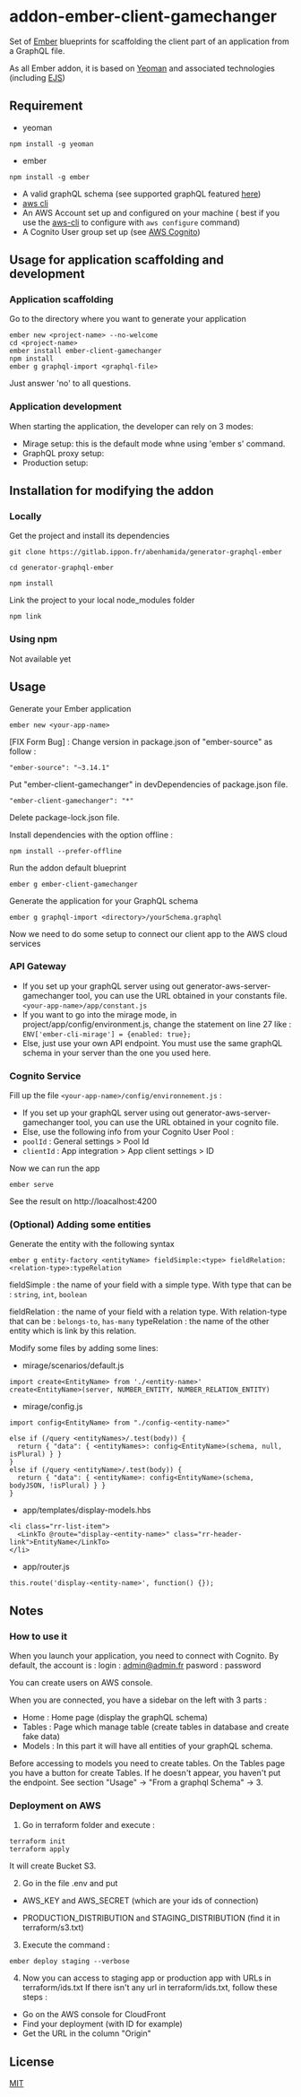 # addon-ember-client-gamechanger

Set of [Ember](https://emberjs.com/) blueprints for scaffolding the client part of an application from a GraphQL file. 

As all Ember addon, it is based on [Yeoman](https://yeoman.io/) and associated technologies (including [EJS](https://ejs.co/))

## Requirement

- yeoman 
```
npm install -g yeoman
```
- ember
```
npm install -g ember
```
- A valid graphQL schema (see supported graphQL featured [here](http://google.com))
- [aws cli](https://docs.aws.amazon.com/cli/latest/userguide/cli-chap-install.html)
- An AWS Account set up and configured on your machine ( best if you use the [aws-cli](https://docs.aws.amazon.com/cli/latest/userguide/cli-chap-install.html) to configure with `aws configure` command)
- A Cognito User group set up (see [AWS Cognito](https://docs.aws.amazon.com/cognito/latest/developerguide/cognito-user-pool-as-user-directory.html))

## Usage for application scaffolding and development
### Application scaffolding

Go to the directory where you want to generate your application
```
ember new <project-name> --no-welcome
cd <project-name>
ember install ember-client-gamechanger
npm install
ember g graphql-import <graphql-file>
```

Just answer 'no' to all questions. 

### Application development

When starting the application, the developer can rely on 3 modes:
* Mirage setup: this is the default mode whne using 'ember s' command. 
* GraphQL proxy setup: 
* Production setup:

## Installation for modifying the addon
### Locally
Get the project and install its dependencies
```
git clone https://gitlab.ippon.fr/abenhamida/generator-graphql-ember
```
```
cd generator-graphql-ember
```
```
npm install
```
Link the project to your local node_modules folder
```
npm link
```
### Using npm 
Not available yet

## Usage
Generate your Ember application
```
ember new <your-app-name>
```
[FIX Form Bug] : Change version in package.json of "ember-source" as follow :
```
"ember-source": "~3.14.1"
```

Put "ember-client-gamechanger" in devDependencies of package.json file.
```
"ember-client-gamechanger": "*"
```
Delete package-lock.json file.

Install dependencies with the option offline :
```
npm install --prefer-offline
```
Run the addon default blueprint
```
ember g ember-client-gamechanger
```
Generate the application for your GraphQL schema
```
ember g graphql-import <directory>/yourSchema.graphql
```
Now we need to do some setup to connect our client app to the AWS cloud services

### API Gateway
* If you set up your graphQL server using out generator-aws-server-gamechanger tool, you can use the URL obtained in your constants file.   
`<your-app-name>/app/constant.js`  
* If you want to go into the mirage mode, in project/app/config/environment.js, change the statement on line 27 like : 
`ENV['ember-cli-mirage'] = {enabled: true};`
* Else, just use your own API endpoint. You must use the same graphQL schema in your server than the one you used here.

### Cognito Service 
Fill up the file `<your-app-name>/config/environnement.js` : 

* If you set up your graphQL server using out generator-aws-server-gamechanger tool, you can use the URL obtained in your cognito file.   
* Else, use the following info from your Cognito User Pool :
* `poolId` : General settings > Pool Id
* `clientId` : App integration > App client settings > ID

Now we can run the app

```
ember serve
```

See the result on http://loacalhost:4200

### (Optional) Adding some entities

Generate the entity with the following syntax
```
ember g entity-factory <entityName> fieldSimple:<type> fieldRelation:<relation-type>:typeRelation
```

fieldSimple : the name of your field with a simple type.
With type that can be : `string`, `int`, `boolean`

fieldRelation : the name of your field with a relation type.
With relation-type that can be : `belongs-to`, `has-many`
typeRelation : the name of the other entity which is link by this relation.

Modify some files by adding some lines:  

- mirage/scenarios/default.js
```
import create<EntityName> from './<entity-name>'
create<EntityName>(server, NUMBER_ENTITY, NUMBER_RELATION_ENTITY)
```

- mirage/config.js
```
import config<EntityName> from "./config-<entity-name>"

else if (/query <entityNames>/.test(body)) {
  return { "data": { <entityNames>: config<EntityName>(schema, null, isPlural) } }
}
else if (/query <entityName>/.test(body)) {
  return { "data": { <entityName>: config<EntityName>(schema, bodyJSON, !isPlural) } }
}
```
- app/templates/display-models.hbs
```
<li class="rr-list-item">
  <LinkTo @route="display-<entity-name>" class="rr-header-link">EntityName</LinkTo>
</li>
```
- app/router.js
```
this.route('display-<entity-name>', function() {});
```

## Notes 
### How to use it

When you launch your application, you need to connect with Cognito.
By default, the account is : 
login : admin@admin.fr
pasword : password

You can create users on AWS console.

When you are connected, you have a sidebar on the left with 3 parts :
* Home : Home page (display the graphQL schema)
* Tables : Page which manage table (create tables in database and create fake data)
* Models : In this part it will have all entities of your graphQL schema. 

Before accessing to models you need to create tables.
On the Tables page you have a button for create Tables. 
If he doesn't appear, you haven't put the endpoint. See section "Usage" -> "From a graphql Schema" -> 3.

### Deployment on AWS

1. Go in terraform folder and execute :
```
terraform init
terraform apply
```
It will create Bucket S3.

2. Go in the file .env and put 

- AWS_KEY and AWS_SECRET (which are your ids of connection) 

- PRODUCTION_DISTRIBUTION and STAGING_DISTRIBUTION (find it in terraform/s3.txt)

3. Execute the command :
```
ember deploy staging --verbose
```
4. Now you can access to staging app or production app with URLs in terraform/ids.txt
If there isn't any url in terraform/ids.txt, follow these steps :
- Go on the AWS console for CloudFront
- Find your deployment (with ID for example)
- Get the URL in the column "Origin"

## License
[MIT](https://choosealicense.com/licenses/mit/)

